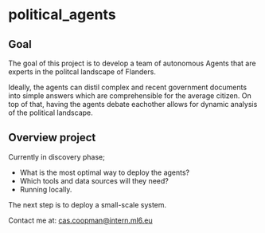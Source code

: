 # political_agents
## Goal
The goal of this project is to develop a team of autonomous Agents that are experts in the politcal landscape of Flanders. 

Ideally, the agents can distil complex and recent government documents into simple answers which are comprehensible for the average citizen. On top of that, having the agents debate eachother allows for dynamic analysis of the political landscape.

## Overview project
Currently in discovery phase;
- What is the most optimal way to deploy the agents? 
- Which tools and data sources will they need?
- Running locally. 

The next step is to deploy a small-scale system. 

Contact me at: cas.coopman@intern.ml6.eu